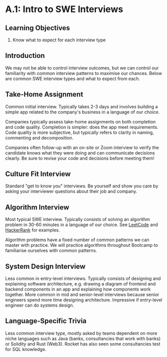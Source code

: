 # A.1: Intro to SWE Interviews

## Learning Objectives

1. Know what to expect for each interview type

## Introduction

We may not be able to control interview outcomes, but we can control our familiarity with common interview patterns to maximise our chances. Below are common SWE interview types and what to expect from each.

## Take-Home Assignment

Common initial interview. Typically takes 2-3 days and involves building a simple app related to the company's business in a language of our choice.

Companies typically assess take-home assignments on both completion and code quality. Completion is simpler: does the app meet requirements. Code quality is more subjective, but typically refers to clarity in naming, commenting and decomposition.

Companies often follow-up with an on-site or Zoom interview to verify the candidate knows what they were doing and can communicate decisions clearly. Be sure to revise your code and decisions before meeting them!

## Culture Fit Interview

Standard "get to know you" interviews. Be yourself and show you care by asking your interviewer questions about their job and company.&#x20;

## Algorithm Interview

Most typical SWE interview. Typically consists of solving an algorithm problem in 30-60 minutes in a language of our choice. See [LeetCode](https://leetcode.com/) and [HackerRank](https://www.hackerrank.com/) for examples.

Algorithm problems have a fixed number of common patterns we can master with practice. We will practice algorithms throughout Bootcamp to familiarise ourselves with common patterns.

## System Design Interview

Less common in entry-level interviews. Typically consists of designing and explaining software architecture, e.g. drawing a diagram of frontend and backend components in an app and explaining how components work together. More common in mid and senior-level interviews because senior engineers spend more time designing architecture. Impressive if entry-level engineer can do systems design.

## Language-Specific Trivia

Less common interview type, mostly asked by teams dependent on more niche languages such as Java (banks, consultancies that work with banks) or Solidity and Rust (Web3). Rocket has also seen some consultancies test for SQL knowledge.
